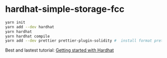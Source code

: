 # hardhat-simple-storage-fcc

```bash
yarn init
yarn add --dev hardhat
yarn hardhat
yarn hardhat compile
yarn add --dev prettier prettier-plugin-solidity #  install format prettier
```
Best and lastest tutorial: [Getting started with Hardhat](https://hardhat.org/hardhat3-alpha)
